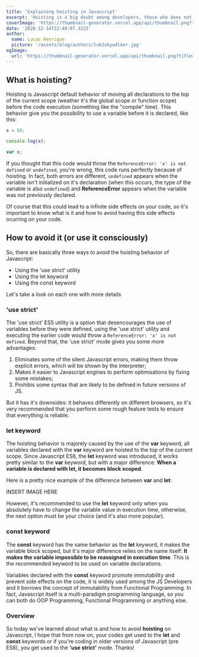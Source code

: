 ```yaml
---
title: 'Explaining hoisting in Javascript'
excerpt: 'Hoisting is a big doubt among developers, those who does not understand this concept are always wondering why some part of their code is not working. Today we are going to learn what is hoisting and how to avoid it (or use it consciously).'
coverImage: 'https://thumbnail-generator.vercel.app/api/thumbnail.png?title=**Hoisting**%20explained&images=https%3A%2F%2Fcdn.worldvectorlogo.com%2Flogos%2Flogo-javascript.svg'
date: '2020-12-14T22:40:07.322Z'
author:
  name: Lucas Henrique
  picture: '/assets/blog/authors/luk3skyw4lker.jpg'
ogImage:
  url: 'https://thumbnail-generator.vercel.app/api/thumbnail.png?title=**Hoisting**%20explained&images=https%3A%2F%2Fcdn.worldvectorlogo.com%2Flogos%2Flogo-javascript.svg'
---
```


## What is hoisting?

Hoisting is Javascript default behavior of moving all declarations to the top of the current scope (weather it's the global scope or function scope) before the code execution (something like the "compile" time). This behavior give you the possibility to use a variable before it is declared, like this:

```javascript
x = 50;

console.log(x);

var x;
```

If you thought that this code would throw the `ReferenceError: 'x' is not defined` or `undefined`, you're wrong, this code runs perfectly because of hoisting. In fact, both errors are different, `undefined` appears when the variable isn't initialized on it's declaration (when this occurs, the type of the variable is also `undefined`) and **ReferenceError** appears when the variable was not previously declared.

Of course that this could lead to a infinite side effects on your code, so it's important to know what is it and how to avoid having this side effects ocurring on your code.

## How to avoid it (or use it consciously)

So, there are basically three ways to avoid the hoisting behavior of Javascript:

- Using the 'use strict' utility
- Using the let keyword
- Using the const keyword

Let's take a look on each one with more details

### **'use strict'**

The 'use strict' ES5 utility is a option that desencourages the use of variables before they were defined, using the 'use strict' utility and executing the earlier code would throw a `ReferenceError: 'x' is not defined`. Beyond that, the 'use strict' mode gives you some more advantages:

1. Eliminates some of the silent Javascript errors, making them throw explicit errors, which will be shown by the interpreter;
2. Makes it easier to Javascript engines to perform optimisations by fixing some mistakes;
3. Prohibis some syntax that are likely to be defined in future versions of JS.

But it has it's downsides: it behaves differently on different browsers, so it's very recommended that you perform some rough feature tests to ensure that everything is reliable.

### **let** keyword

The hoisting behavior is majorely caused by the use of the **var** keyword, all variables declared with the **var** keyword are hoisted to the top of the current scope. Since Javascript ES6, the **let** keyword was introduced, it works pretty similar to the **var** keyword, but with a major difference: **When a variable is declared with let, it becomes block scoped**.

Here is a pretty nice example of the difference between **var** and **let**:

INSERT IMAGE HERE

However, it's recommended to use the **let** keyword only when you absolutely have to change the variable value in execution time, otherwise, the next option must be your choice (and it's also more popular).

### **const** keyword

The **const** keyword has the same behavior as the **let** keyword, it makes the variable block scoped, but it's major difference relies on the name itself: **It makes the variable impossible to be reassigned in execution time**. This is the recommended keyword to be used on variable declarations.

Variables declared with the **const** keyword promote immutability and prevent side effects on the code, it is widely used among the JS Developers and it borrows the concept of immutability from Functional Programming. In fact, Javascript itself is a multi-paradigm programming language, so you can both do OOP Programming, Functional Programming or anything else.

### Overview

So today we've learned about what is and how to avoid **hoisting** on Javascript, I hope that from now on, your codes get used to the **let** and **const** keywords or if you're coding in older versions of Javascript (pre ES6), you get used to the **'use strict'** mode. Thanks!
